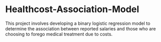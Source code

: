 # Healthcost-Association-Model
This project involves developing a binary logistic regression model to determine the association between reported salaries and those who are choosing to forego medical treatment due to costs.
